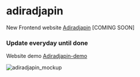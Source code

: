 # adiradjapin
New Frontend website [Adiradjapin](https://www.adiradjapin.com) [COMING SOON]

### Update everyday until done
Website demo [Adiradjapin-demo](https://solvedia.github.io/adiradjapin/)

![adiradjapin_mockup](https://github.com/solvedia/adiradjapin/blob/master/layout_design.jpg)
